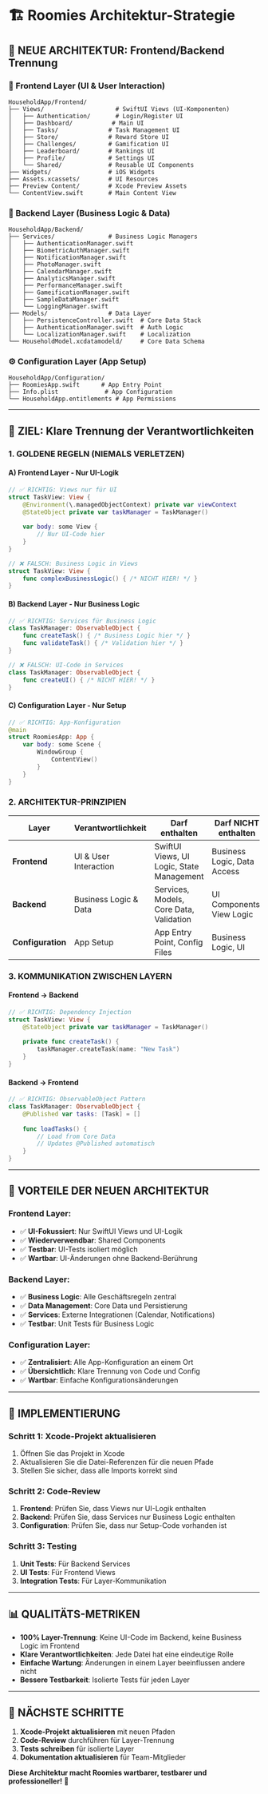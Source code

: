 # 🏗️ Roomies Architektur-Strategie

## 🎯 **NEUE ARCHITEKTUR: Frontend/Backend Trennung**

### **📱 Frontend Layer (UI & User Interaction)**
```
HouseholdApp/Frontend/
├── Views/                    # SwiftUI Views (UI-Komponenten)
│   ├── Authentication/       # Login/Register UI
│   ├── Dashboard/           # Main UI
│   ├── Tasks/              # Task Management UI
│   ├── Store/              # Reward Store UI
│   ├── Challenges/         # Gamification UI
│   ├── Leaderboard/        # Rankings UI
│   ├── Profile/            # Settings UI
│   └── Shared/             # Reusable UI Components
├── Widgets/                # iOS Widgets
├── Assets.xcassets/        # UI Resources
├── Preview Content/        # Xcode Preview Assets
└── ContentView.swift       # Main Content View
```

### **🔧 Backend Layer (Business Logic & Data)**
```
HouseholdApp/Backend/
├── Services/               # Business Logic Managers
│   ├── AuthenticationManager.swift
│   ├── BiometricAuthManager.swift
│   ├── NotificationManager.swift
│   ├── PhotoManager.swift
│   ├── CalendarManager.swift
│   ├── AnalyticsManager.swift
│   ├── PerformanceManager.swift
│   ├── GameificationManager.swift
│   ├── SampleDataManager.swift
│   └── LoggingManager.swift
├── Models/                 # Data Layer
│   ├── PersistenceController.swift  # Core Data Stack
│   ├── AuthenticationManager.swift  # Auth Logic
│   └── LocalizationManager.swift    # Localization
└── HouseholdModel.xcdatamodeld/     # Core Data Schema
```

### **⚙️ Configuration Layer (App Setup)**
```
HouseholdApp/Configuration/
├── RoomiesApp.swift      # App Entry Point
├── Info.plist             # App Configuration
└── HouseholdApp.entitlements # App Permissions
```

---

## 🎯 **ZIEL: Klare Trennung der Verantwortlichkeiten**

### **1. GOLDENE REGELN (NIEMALS VERLETZEN)**

#### **A) Frontend Layer - Nur UI-Logik**
```swift
// ✅ RICHTIG: Views nur für UI
struct TaskView: View {
    @Environment(\.managedObjectContext) private var viewContext
    @StateObject private var taskManager = TaskManager()
    
    var body: some View {
        // Nur UI-Code hier
    }
}

// ❌ FALSCH: Business Logic in Views
struct TaskView: View {
    func complexBusinessLogic() { /* NICHT HIER! */ }
}
```

#### **B) Backend Layer - Nur Business Logic**
```swift
// ✅ RICHTIG: Services für Business Logic
class TaskManager: ObservableObject {
    func createTask() { /* Business Logic hier */ }
    func validateTask() { /* Validation hier */ }
}

// ❌ FALSCH: UI-Code in Services
class TaskManager: ObservableObject {
    func createUI() { /* NICHT HIER! */ }
}
```

#### **C) Configuration Layer - Nur Setup**
```swift
// ✅ RICHTIG: App-Konfiguration
@main
struct RoomiesApp: App {
    var body: some Scene {
        WindowGroup {
            ContentView()
        }
    }
}
```

### **2. ARCHITEKTUR-PRINZIPIEN**

| **Layer** | **Verantwortlichkeit** | **Darf enthalten** | **Darf NICHT enthalten** |
|-----------|----------------------|-------------------|-------------------------|
| **Frontend** | UI & User Interaction | SwiftUI Views, UI Logic, State Management | Business Logic, Data Access |
| **Backend** | Business Logic & Data | Services, Models, Core Data, Validation | UI Components, View Logic |
| **Configuration** | App Setup | App Entry Point, Config Files | Business Logic, UI |

### **3. KOMMUNIKATION ZWISCHEN LAYERN**

#### **Frontend → Backend**
```swift
// ✅ RICHTIG: Dependency Injection
struct TaskView: View {
    @StateObject private var taskManager = TaskManager()
    
    private func createTask() {
        taskManager.createTask(name: "New Task")
    }
}
```

#### **Backend → Frontend**
```swift
// ✅ RICHTIG: ObservableObject Pattern
class TaskManager: ObservableObject {
    @Published var tasks: [Task] = []
    
    func loadTasks() {
        // Load from Core Data
        // Updates @Published automatisch
    }
}
```

---

## 🚀 **VORTEILE DER NEUEN ARCHITEKTUR**

### **Frontend Layer:**
- ✅ **UI-Fokussiert**: Nur SwiftUI Views und UI-Logik
- ✅ **Wiederverwendbar**: Shared Components
- ✅ **Testbar**: UI-Tests isoliert möglich
- ✅ **Wartbar**: UI-Änderungen ohne Backend-Berührung

### **Backend Layer:**
- ✅ **Business Logic**: Alle Geschäftsregeln zentral
- ✅ **Data Management**: Core Data und Persistierung
- ✅ **Services**: Externe Integrationen (Calendar, Notifications)
- ✅ **Testbar**: Unit Tests für Business Logic

### **Configuration Layer:**
- ✅ **Zentralisiert**: Alle App-Konfiguration an einem Ort
- ✅ **Übersichtlich**: Klare Trennung von Code und Config
- ✅ **Wartbar**: Einfache Konfigurationsänderungen

---

## 🔧 **IMPLEMENTIERUNG**

### **Schritt 1: Xcode-Projekt aktualisieren**
1. Öffnen Sie das Projekt in Xcode
2. Aktualisieren Sie die Datei-Referenzen für die neuen Pfade
3. Stellen Sie sicher, dass alle Imports korrekt sind

### **Schritt 2: Code-Review**
1. **Frontend**: Prüfen Sie, dass Views nur UI-Logik enthalten
2. **Backend**: Prüfen Sie, dass Services nur Business Logic enthalten
3. **Configuration**: Prüfen Sie, dass nur Setup-Code vorhanden ist

### **Schritt 3: Testing**
1. **Unit Tests**: Für Backend Services
2. **UI Tests**: Für Frontend Views
3. **Integration Tests**: Für Layer-Kommunikation

---

## 📊 **QUALITÄTS-METRIKEN**

- **100% Layer-Trennung**: Keine UI-Code im Backend, keine Business Logic im Frontend
- **Klare Verantwortlichkeiten**: Jede Datei hat eine eindeutige Rolle
- **Einfache Wartung**: Änderungen in einem Layer beeinflussen andere nicht
- **Bessere Testbarkeit**: Isolierte Tests für jeden Layer

---

## 🎯 **NÄCHSTE SCHRITTE**

1. **Xcode-Projekt aktualisieren** mit neuen Pfaden
2. **Code-Review** durchführen für Layer-Trennung
3. **Tests schreiben** für isolierte Layer
4. **Dokumentation aktualisieren** für Team-Mitglieder

**Diese Architektur macht Roomies wartbarer, testbarer und professioneller!** 🚀
